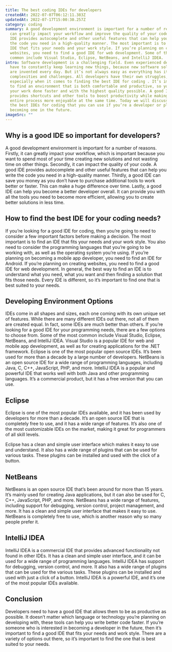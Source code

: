 ```yaml
---
title: The best coding IDEs for developers
createdAt: 2022-07-07T06:12:11.383Z
updatedAt: 2022-07-17T15:00:30.257Z
category: coding
summary: A good development environment is important for a number of reasons. It
  can greatly impact your workflow and improve the quality of your code. A good
  IDE provides autocomplete and other useful features that can help you write
  the code you need in a high-quality manner. The most important is to find an
  IDE that fits your needs and your work style. If you’re planning on creating
  websites, you need to find a good IDE for web development. Some of the most
  common include Visual Studio, Eclipse, NetBeans, and IntelliJ IDEA.
intro: Software development is a challenging field. Even experienced developers
  have to constantly keep learning new things, because new software solutions
  are invented every day. But it’s not always easy as everything has its own
  complexities and challenges. All developers have their own struggles,
  especially when it comes to finding the best IDE for coding . It’s important
  to find an environment that is both comfortable and productive, so you can get
  your work done faster and with the highest quality possible. A good IDE
  provides shortcuts and other tools to boost productivity while making the
  entire process more enjoyable at the same time. Today we will discuss some of
  the best IDEs for coding that you can use if you’re a developer or planning on
  becoming one in the future.
imageSrc: ""
---
```


## Why is a good IDE so important for developers?

A good development environment is important for a number of reasons. Firstly, it can greatly impact your workflow, which is important because you want to spend most of your time creating new solutions and not wasting time on other things. Secondly, it can impact the quality of your code. A good IDE provides autocomplete and other useful features that can help you write the code you need in a high-quality manner. Thirdly, a good IDE can save you money as you don’t have to purchase additional tools to work better or faster. This can make a huge difference over time. Lastly, a good IDE can help you become a better developer overall. It can provide you with all the tools you need to become more efficient, allowing you to create better solutions in less time.

## How to find the best IDE for your coding needs?

If you’re looking for a good IDE for coding, then you’re going to need to consider a few important factors before making a decision. The most important is to find an IDE that fits your needs and your work style. You also need to consider the programming languages that you’re going to be working with, as well as the operating system you’re using. If you’re planning on becoming a mobile app developer, you need to find an IDE for Android. If you’re planning on creating websites, you need to find a good IDE for web development. In general, the best way to find an IDE is to understand what you need, what you want and then finding a solution that fits those needs. Every IDE is different, so it’s important to find one that is best suited to your needs.

## Developing Environment Options

IDEs come in all shapes and sizes, each one coming with its own unique set of features. While there are many different IDEs out there, not all of them are created equal. In fact, some IDEs are much better than others. If you’re looking for a good IDE for your programming needs, there are a few options to choose from. Some of the most common include Visual Studio, Eclipse, NetBeans, and IntelliJ IDEA. Visual Studio is a popular IDE for web and mobile app development, as well as for creating applications for the .NET framework. Eclipse is one of the most popular open source IDEs. It’s been used for more than a decade by a large number of developers. NetBeans is an open source IDE for a wide range of programming languages, including Java, C, C++, JavaScript, PHP, and more. IntelliJ IDEA is a popular and powerful IDE that works well with both Java and other programming languages. It’s a commercial product, but it has a free version that you can use.

## Eclipse

Eclipse is one of the most popular IDEs available, and it has been used by developers for more than a decade. It’s an open source IDE that is completely free to use, and it has a wide range of features. It’s also one of the most customizable IDEs on the market, making it great for programmers of all skill levels.

Eclipse has a clean and simple user interface which makes it easy to use and understand. It also has a wide range of plugins that can be used for various tasks. These plugins can be installed and used with the click of a button.

## NetBeans

NetBeans is an open source IDE that’s been around for more than 15 years. It’s mainly used for creating Java applications, but it can also be used for C, C++, JavaScript, PHP, and more. NetBeans has a wide range of features, including support for debugging, version control, project management, and more. It has a clean and simple user interface that makes it easy to use. NetBeans is completely free to use, which is another reason why so many people prefer it. 

## IntelliJ IDEA

IntelliJ IDEA is a commercial IDE that provides advanced functionality not found in other IDEs. It has a clean and simple user interface, and it can be used for a wide range of programming languages. IntelliJ IDEA has support for debugging, version control, and more. It also has a wide range of plugins that can be used for the various tasks. These plugins can be installed and used with just a click of a button. IntelliJ IDEA is a powerful IDE, and it’s one of the most popular IDEs available.

## Conclusion

Developers need to have a good IDE that allows them to be as productive as possible. It doesn’t matter which language or technology you’re planning on developing with, these tools can help you write better code faster. If you’re someone who is interested in becoming a developer in the future, then it’s important to find a good IDE that fits your needs and work style. There are a variety of options out there, so it’s important to find the one that is best suited to your needs.
